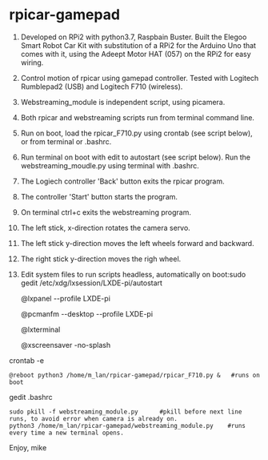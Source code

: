 
# rpicar-gamepad
1. Developed on RPi2 with python3.7, Raspbain Buster. Built the Elegoo Smart Robot Car Kit with substitution of a RPi2 for the Arduino Uno that comes with it, using the Adeept Motor HAT (057) on the RPi2 for easy wiring.
2. Control motion of rpicar using gamepad controller. Tested with Logitech Rumblepad2 (USB) and Logitech F710 (wireless). 
3. Webstreaming_module is independent script, using picamera. 
4. Both rpicar and webstreaming scripts run from terminal command line.
5. Run on boot, load the rpicar_F710.py using crontab (see script below), or from terminal or .bashrc.
6. Run terminal on boot with edit to autostart (see script below). Run the webstreaming_moudle.py using terminal with .bashrc. 
7. The Logiech controller 'Back' button exits the rpicar program. 
8. The controller 'Start' button starts the program. 
9. On terminal ctrl+c exits the webstreaming program.
10. The left stick, x-direction rotates the camera servo. 
11. The left stick y-direction moves the left wheels forward and backward. 
12. The right stick y-direction moves the righ wheel.
13. Edit system files to run scripts headless, automatically on boot:
​
​
  sudo gedit /etc/xdg/lxsession/LXDE-pi/autostart
  
    @lxpanel --profile LXDE-pi
    
    @pcmanfm --desktop --profile LXDE-pi
    
    @lxterminal
    
    @xscreensaver -no-splash
    
  crontab -e
  
    @reboot python3 /home/m_lan/rpicar-gamepad/rpicar_F710.py &   #runs on boot    
                                               
  gedit .bashrc

    sudo pkill -f webstreaming_module.py      #pkill before next line runs, to avoid error when camera is already on.    
    python3 /home/m_lan/rpicar-gamepad/webstreaming_module.py    #runs every time a new terminal opens.

Enjoy,
mike

